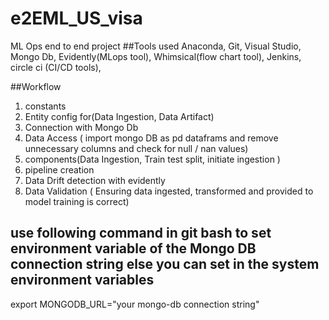 # e2EML_US_visa

ML Ops end to end project
##Tools used
Anaconda, Git, Visual Studio, Mongo Db, Evidently(MLops tool), Whimsical(flow chart tool), Jenkins, circle ci (CI/CD tools),

##Workflow

1. constants
2. Entity config for(Data Ingestion, Data Artifact)
3. Connection with Mongo Db
4. Data Access ( import mongo DB as pd dataframs and remove unnecessary columns and check for null / nan values)
5. components(Data Ingestion, Train test split, initiate ingestion )
6. pipeline creation
7. Data Drift detection with evidently
8. Data Validation ( Ensuring data ingested, transformed and provided to model training is correct)

## use following command in git bash to set environment variable of the Mongo DB connection string else you can set in the system environment variables

export MONGODB_URL="your mongo-db connection string"
